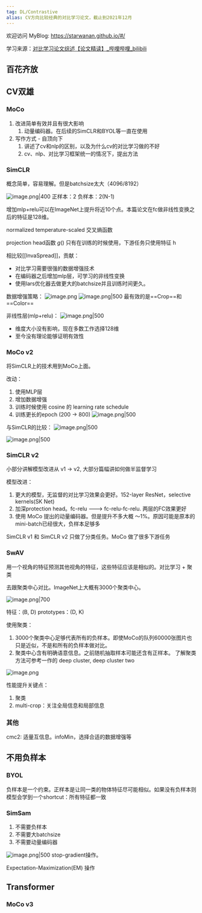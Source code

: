 ```yaml
---
tag: DL/Contrastive
alias: CV方向比较经典的对比学习论文，截止到2021年12月
---
```

欢迎访问 MyBlog: https://starwanan.github.io/#/ 


学习来源：[对比学习论文综述【论文精读】_哔哩哔哩_bilibili](https://www.bilibili.com/video/BV19S4y1M7hm/?spm_id_from=333.999.0.0&vd_source=acf9ba15a06b15485b18cecd879c6648)

## 百花齐放


## CV双雄

### MoCo
1. 改进简单有效并且有很大影响
	1. 动量编码器。在后续的SimCLR和BYOL等一直在使用
2. 写作方式 - 自顶向下
	1. 讲述了cv和nlp的区别，以及为什么cv的对比学习做的不好
	2. cv、nlp、对比学习框架统一的情况下，提出方法

### SimCLR
概念简单，容易理解。但是batchsize太大（4096/8192）

![image.png|400](https://s1.vika.cn/space/2023/03/14/9c118d249aab4236ae659621da00b9e1)
正样本：2    负样本：2(N-1)

增加mlp+relu可以在ImageNet上提升将近10个点。本篇论文在fc做非线性变换之后的特征是128维。

normalized  temperature-scaled 交叉熵函数

projection head函数 $g()$ 只有在训练的时候使用，下游任务只使用特征 h

相比较[[InvaSpread]]，贡献：
- 对比学习需要很强的数据增强技术
- 在编码器之后增加mlp层，可学习的非线性变换
- 使用lars优化器去做更大的batchsize并且训练时间更久。

数据增强策略：
![image.png](https://s1.vika.cn/space/2023/03/14/de7e484817434fe1bd0f6f7dcc2adb1b)
![image.png|500](https://s1.vika.cn/space/2023/03/14/3a1bd865c4b04c39a680157002b3c65e)
最有效的是==Crop==和==Color==


非线性层(mlp+relu)：
![image.png|500](https://s1.vika.cn/space/2023/03/14/82305b45debe49d6b84524cefdf4b99c)
- 维度大小没有影响，现在多数工作选择128维
- 至今没有理论能够证明有效性

### MoCo v2
将SimCLR上的技术用到MoCo上面。

改动：
1. 使用MLP层
2. 增加数据增强
3. 训练时候使用 cosine 的 learning rate schedule
4. 训练更长的epoch (200 -> 800)
![image.png|500](https://s1.vika.cn/space/2023/03/14/7d34433b6e1d42719f42157eabc02bca)

与SimCLR的比较：
![image.png|500](https://s1.vika.cn/space/2023/03/14/e9e819bf90044dfa9b7cb202aab81e26)

![image.png|500](https://s1.vika.cn/space/2023/03/14/0eb98f2891194eac8884d9a63d3d6773)

### SimCLR v2
小部分讲解模型改进从 v1 -> v2, 大部分篇幅讲如何做半监督学习

模型改进：
1. 更大的模型，无监督的对比学习效果会更好。152-layer ResNet，selective kernels(SK Net)
2. 加深protection head。fc-relu ---> fc-relu-fc-relu. 两层的FC效果更好
3. 使用 MoCo 提出的动量编码器。但是提升不多大概 ～1%。原因可能是原本的mini-batch已经很大，负样本足够多


SimCLR  v1 和 SimCLR v2 只做了分类任务。MoCo 做了很多下游任务



### SwAV
用一个视角的特征预测其他视角的特征，这些特征应该是相似的。对比学习 + 聚类

去跟聚类中心对比。ImageNet上大概有3000个聚类中心。

![image.png|700](https://s1.vika.cn/space/2023/03/14/f88b92eb10d14175841ded2776fae34f)

特征：(B, D)    prototypes：(D, K)

使用聚类：
1. 3000个聚类中心足够代表所有的负样本。即使MoCo的队列60000张图片也只是近似，不是和所有的负样本做对比。
2. 聚类中心含有明确语意信息。之前随机抽取样本可能还含有正样本。
了解聚类方法可参考一作的 deep cluster, deep cluster two


![image.png](https://s1.vika.cn/space/2023/03/14/19e0e9612dc74e33943796da845110da)

性能提升关键点：
1. 聚类
2. multi-crop：关注全局信息和局部信息


### 其他
cmc2: 适量互信息。infoMin，选择合适的数据增强等


## 不用负样本
### BYOL
负样本是一个约束。正样本是让同一类的物体特征尽可能相似。如果没有负样本则模型会学到一个shortcut：所有特征都一致



### SimSam
1. 不需要负样本
2. 不需要大batchsize
3. 不需要动量编码器

 ![image.png|500](https://s1.vika.cn/space/2023/03/15/821a3767cdc44254b6cf41b5e1d6ddf8)
stop-gradient操作。

Expectation-Maximization(EM) 操作


## Transformer

### MoCo v3




###